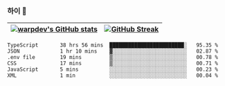 
### 하이 👋
[![warpdev's GitHub stats](https://github-readme-stats.vercel.app/api?username=warpdev&show_icons=true&theme=vue-dark)](#) |[![GitHub Streak](https://github-readme-streak-stats.herokuapp.com/?user=warpdev&theme=dark)](#)
--- | --- |
<!--START_SECTION:waka-->

```text
TypeScript       38 hrs 56 mins  ████████████████████████░   95.35 %
JSON             1 hr 10 mins    ▓░░░░░░░░░░░░░░░░░░░░░░░░   02.87 %
.env file        19 mins         ▒░░░░░░░░░░░░░░░░░░░░░░░░   00.78 %
CSS              17 mins         ▒░░░░░░░░░░░░░░░░░░░░░░░░   00.71 %
JavaScript       5 mins          ░░░░░░░░░░░░░░░░░░░░░░░░░   00.23 %
XML              1 min           ░░░░░░░░░░░░░░░░░░░░░░░░░   00.04 %
```

<!--END_SECTION:waka-->

<!--
**warpdev/warpdev** is a ✨ _special_ ✨ repository because its `README.md` (this file) appears on your GitHub profile.

Here are some ideas to get you started:

- 🔭 I’m currently working on ...
- 🌱 I’m currently learning ...
- 👯 I’m looking to collaborate on ...
- 🤔 I’m looking for help with ...
- 💬 Ask me about ...
- 📫 How to reach me: ...
- 😄 Pronouns: ...
- ⚡ Fun fact: ...
-->
